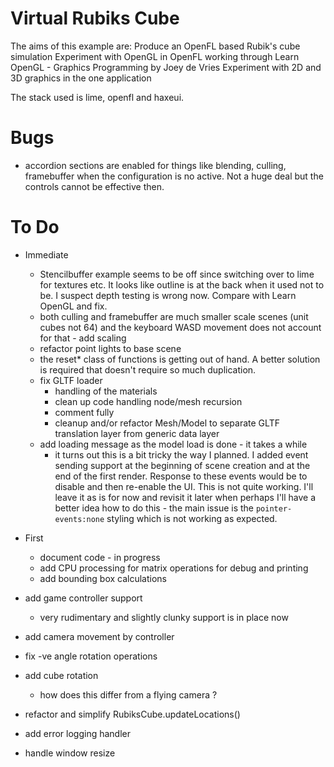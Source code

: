 # Virtual Rubiks Cube

The aims of this example are:
   Produce an OpenFL based Rubik's cube simulation
   Experiment with OpenGL in OpenFL working through Learn OpenGL - Graphics Programming by Joey de Vries
   Experiment with 2D and 3D graphics in the one application

The stack used is lime, openfl and haxeui.

# Bugs
   * accordion sections are enabled for things like blending, culling, framebuffer when the configuration is no active. Not a huge deal but the controls cannot be effective then.

# To Do

   * Immediate
     * Stencilbuffer example seems to be off since switching over to lime for textures etc. It looks like outline is at the back when it used not to be. I suspect depth testing is wrong now. Compare with Learn OpenGL and fix.
     * both culling and framebuffer are much smaller scale scenes (unit cubes not 64) and the keyboard WASD movement does not account for that - add scaling
     * refactor point lights to base scene
     * the reset* class of functions is getting out of hand. A better solution is required that doesn't require so much duplication.
     * fix GLTF loader
       * handling of the materials
       * clean up code handling node/mesh recursion
       * comment fully
       * cleanup and/or refactor Mesh/Model to separate GLTF translation layer from generic data layer
     * add loading message as the model load is done - it takes a while
       * it turns out this is a bit tricky the way I planned. I added event sending support at the beginning of scene creation and at the end of the first render. Response to these events would be to disable and then re-enable the UI. This is not quite working. I'll leave it as is for now and revisit it later when perhaps I'll have a better idea how to do this - the main issue is the `pointer-events:none` styling which is not working as expected.
  
   * First
     * document code - in progress
     * add CPU processing for matrix operations for debug and printing
     * add bounding box calculations
   * add game controller support
     * very rudimentary and slightly clunky support is in place now
   * add camera movement by controller
   * fix -ve angle rotation operations
   * add cube rotation
      * how does this differ from a flying camera ?
   * refactor and simplify RubiksCube.updateLocations()
   * add error logging handler
   * handle window resize


